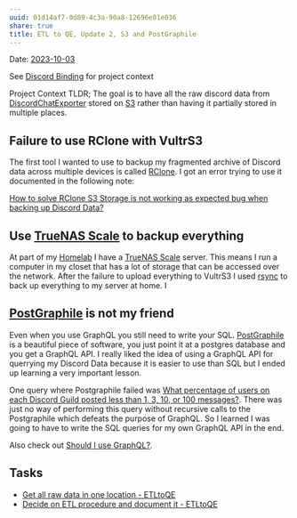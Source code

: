 ```yaml
---
uuid: 01d14af7-0d89-4c3a-90a8-12696e01e036
share: true
title: ETL to QE, Update 2, S3 and PostGraphile
---
```

Date: [2023-10-03](/undefined)

See [Discord Binding](/16cc922f-56ea-422e-95be-72f5f55e4111) for project context

Project Context TLDR; The goal is to have all the raw discord data from [DiscordChatExporter](/undefined) stored on [S3](/cc64a399-1cbe-44ee-ab4a-f36343a593ff) rather than having it partially stored in multiple places.
## Failure to use RClone with VultrS3

The first tool I wanted to use to backup my fragmented archive of Discord data across multiple devices is called [RClone](/253c9f0b-fdaf-41e4-ae0b-584e2bc15cee). I got an error trying to use it documented in the following note:

[How to solve RClone S3 Storage is not working as expected bug when backing up Discord Data?](/7653ea39-650c-4c3e-af9a-f322ed27f2ce)

## Use [TrueNAS Scale](/1fc6c96f-fcb0-40d9-9b57-0645b09dbc92) to backup everything

At part of my [Homelab](/596226d9-9379-401a-a131-20902c02f99d) I have a [TrueNAS Scale](/1fc6c96f-fcb0-40d9-9b57-0645b09dbc92) server. This means I run a computer in my closet that has a lot of storage that can be accessed over the network. After the failure to upload everything to VultrS3 I used [rsync](/83b61328-cd0a-426a-bded-e3897e67204b) to back up everything to my server at home. I

## [PostGraphile](/314a79d7-8c7a-4b68-9f5d-eb161de21e8a) is not my friend

Even when you use GraphQL you still need to write your SQL. [PostGraphile](/314a79d7-8c7a-4b68-9f5d-eb161de21e8a) is a beautiful piece of software, you just point it at a postgres database and you get a GraphQL API. I really liked the idea of using a GraphQL API for querrying my Discord Data because it is easier to use than SQL but I ended up learning a very important lesson.

One query where Postgraphile failed was [What percentage of users on each Discord Guild posted less than 1, 3, 10, or 100 messages?](/fb38895a-faca-42e7-8e40-416fe115a9ee). There was just no way of performing this query without recursive calls to the Postgraphile which defeats the purpose of GraphQL. So I learned I was going to have to write the SQL queries for my own GraphQL API in the end.

Also check out [Should I use GraphQL?](/undefined).

## Tasks

* [Get all raw data in one location - ETLtoQE](/undefined)
* [Decide on ETL procedure and document it - ETLtoQE](/undefined)